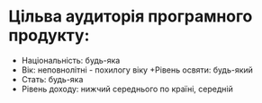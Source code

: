 # Цільва аудиторія програмного продукту:
 + Національність: будь-яка
 + Вік: неповнолітні - похилогу віку
 +Рівень освяти: будь-який
 + Стать: будь-яка
 + Рівень доходу: нижчий середнього по країні, середній
